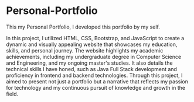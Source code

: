 # Personal-Portfolio
This my Personal Portfolio, I developed this portfolio by my self.

In this project, I utilized HTML, CSS, Bootstrap, and JavaScript to create a dynamic and visually appealing website that showcases my education, skills, and personal journey. The website highlights my academic achievements, including my undergraduate degree in Computer Science and Engineering, and my ongoing master's studies. It also details the technical skills I have honed, such as Java Full Stack development and proficiency in frontend and backend technologies. Through this project, I aimed to present not just a portfolio but a narrative that reflects my passion for technology and my continuous pursuit of knowledge and growth in the field.

